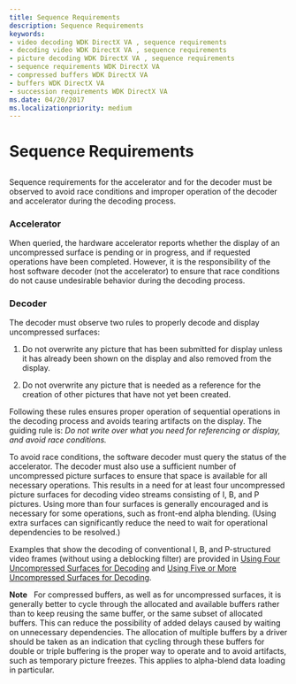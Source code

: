 ```yaml
---
title: Sequence Requirements
description: Sequence Requirements
keywords:
- video decoding WDK DirectX VA , sequence requirements
- decoding video WDK DirectX VA , sequence requirements
- picture decoding WDK DirectX VA , sequence requirements
- sequence requirements WDK DirectX VA
- compressed buffers WDK DirectX VA
- buffers WDK DirectX VA
- succession requirements WDK DirectX VA
ms.date: 04/20/2017
ms.localizationpriority: medium
---
```


# Sequence Requirements


## <span id="ddk_sequence_requirements_gg"></span><span id="DDK_SEQUENCE_REQUIREMENTS_GG"></span>


Sequence requirements for the accelerator and for the decoder must be observed to avoid race conditions and improper operation of the decoder and accelerator during the decoding process.

### <span id="Accelerator"></span><span id="accelerator"></span><span id="ACCELERATOR"></span>Accelerator

When queried, the hardware accelerator reports whether the display of an uncompressed surface is pending or in progress, and if requested operations have been completed. However, it is the responsibility of the host software decoder (not the accelerator) to ensure that race conditions do not cause undesirable behavior during the decoding process.

### <span id="Decoder"></span><span id="decoder"></span><span id="DECODER"></span>Decoder

The decoder must observe two rules to properly decode and display uncompressed surfaces:

1.  Do not overwrite any picture that has been submitted for display unless it has already been shown on the display and also removed from the display.

2.  Do not overwrite any picture that is needed as a reference for the creation of other pictures that have not yet been created.

Following these rules ensures proper operation of sequential operations in the decoding process and avoids tearing artifacts on the display. The guiding rule is: *Do not write over what you need for referencing or display, and avoid race conditions.*

To avoid race conditions, the software decoder must query the status of the accelerator. The decoder must also use a sufficient number of uncompressed picture surfaces to ensure that space is available for all necessary operations. This results in a need for at least four uncompressed picture surfaces for decoding video streams consisting of I, B, and P pictures. Using more than four surfaces is generally encouraged and is necessary for some operations, such as front-end alpha blending. (Using extra surfaces can significantly reduce the need to wait for operational dependencies to be resolved.)

Examples that show the decoding of conventional I, B, and P-structured video frames (without using a deblocking filter) are provided in [Using Four Uncompressed Surfaces for Decoding](using-four-uncompressed-surfaces-for-decoding.md) and [Using Five or More Uncompressed Surfaces for Decoding](using-five-or-more-uncompressed-surfaces-for-decoding.md).

**Note**   For compressed buffers, as well as for uncompressed surfaces, it is generally better to cycle through the allocated and available buffers rather than to keep reusing the same buffer, or the same subset of allocated buffers. This can reduce the possibility of added delays caused by waiting on unnecessary dependencies. The allocation of multiple buffers by a driver should be taken as an indication that cycling through these buffers for double or triple buffering is the proper way to operate and to avoid artifacts, such as temporary picture freezes. This applies to alpha-blend data loading in particular.

 

 

 





